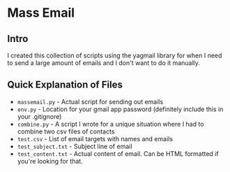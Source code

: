 # Mass Email

## Intro

I created this collection of scripts using the yagmail library for when I need to send a large amount of emails and I don't want to do it manually. 

## Quick Explanation of Files

- `massemail.py` - Actual script for sending out emails
- `env.py` - Location for your gmail app password (definitely include this in your .gitignore)
- `combine.py` - A script I wrote for a unique situation where I had to combine two csv files of contacts
- `test.csv` - List of email targets with names and emails
- `test_subject.txt` - Subject line of email
- `test_content.txt` - Actual content of email. Can be HTML formatted if you're looking for that.
